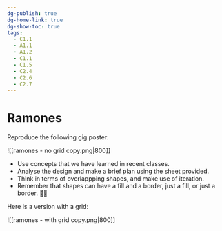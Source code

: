 ```yaml
---
dg-publish: true
dg-home-link: true
dg-show-toc: true
tags:
  - C1.1
  - A1.1
  - A1.2
  - C1.1
  - C1.5
  - C2.4
  - C2.6
  - C2.7
---
```

# Ramones

Reproduce the following gig poster:

![[ramones - no grid copy.png|800]]

- Use concepts that we have learned in recent classes.
- Analyse the design and make a brief plan using the sheet provided.
- Think in terms of overlappping shapes, and make use of iteration.
- Remember that shapes can have a fill and a border, just a fill, or just a border. 👍🏼

Here is a version with a grid:

![[ramones - with grid copy.png|800]]